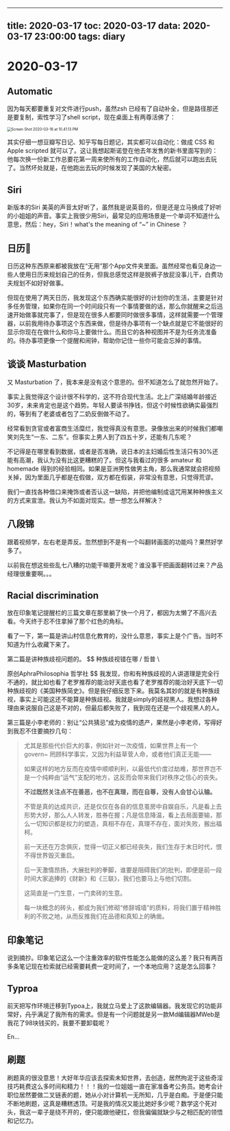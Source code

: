 
---
title: 2020-03-17
toc: 2020-03-17
data: 2020-03-17 23:00:00
tags: diary
---


# 2020-03-17

## Automatic 

因为每天都要重复对文件进行push，虽然zsh 已经有了自动补全，但是路径那还是要复制，索性学习了shell script，现在桌面上有两尊活佛了：



<img src="https://tva1.sinaimg.cn/large/00831rSTgy1gcw6ok34gvj31c00u0u10.jpg" alt="Screen Shot 2020-03-16 at 10.41.13 PM" style="zoom:60%;" />

其实仔细一想豆瓣写日记、知乎写每日题记，其实都可以自动化：做成 CSS 和Apple scripted 就可以了。这让我想起斯诺登在他去年发售的新书里面写到的：他每次换一份新工作总要花第一周来使所有的工作自动化，然后就可以跑出去玩了。当然坏处就是，在他跑出去玩的时候发现了美国的大秘密。

## Siri 

新版本的Siri 美英的声音太好听了，虽然我是说英音的，但是还是立马换成了好听的小姐姐的声音。事实上我很少用Siri，最常见的应用场景是一个单词不知道什么意思，然后：hey，Siri！what's the meaning of “~” in Chinese ？

## 日历📅

日历这种东西原来都被我放在“无用”那个App文件夹里面。虽然经常也看见身边一些人使用日历来规划自己的任务，但我总感觉这样是脱裤子放屁没事儿干，白费功夫规划不如好好做事。

但现在使用了两天日历，我发现这个东西确实能很好的计划你的生活，主要是针对多任务管理，如果你在同一个时间段只有一个事情要做的话，那么你就醒来之后迅速开始做事就完事了，但是现在很多人都要同时做很多事情，这样就需要一个管理器，以前我用待办事项这个东西来做，但是待办事项有一个缺点就是它不能很好的显示你现在在做什么和你马上要做什么。而且它的各种视图并不是为任务流准备的。待办事项更像一个提醒和闹钟，帮助你记住一些你可能会忘掉的事情。

## 谈谈 Masturbation

又 Masturbation 了，我本来是没有这个意思的。但不知道怎么了就忽然开始了。

事实上我觉得这个设计很不科学的，这不符合现代生活。北上广深结婚年龄接近30岁，未来肯定也是这个趋势。年轻人要读书挣钱，但这个时候性欲确实最强烈的，等到有了老婆或者包了二奶反倒做不动了。

经常看到贪官或者富商生活糜烂，我觉得真没有意思。录像放出来的时候我们都嘲笑刘先生“一东、二东”。但事实上男人到了四五十岁，还能有几东呢？

不记得是在哪里看到数据，或者是否准确，说日本的主妇婚后性生活只有30%还能有高潮，我认为没有比这更糟糕的了。但这与我看过的很多 amateur 和 homemade 得到的经验相同。如果是亚洲男性做男主角，那么我通常就会把视频关掉，因为里面几乎都是在假做，双方都在假装，非常没有意思，只觉得荒谬。

我们一直找各种借口来掩饰或者否认这一缺陷，并把他编制成诅咒用某种种族主义的方式来宣泄。我认为不如面对现实。想一想怎么样解决？

## 八段锦

跟着视频学，左右老是弄反。忽然想到不是有一个叫翻转画面的功能吗？果然好学多了。

以前我在想这些些乱七八糟的功能干嘛要开发呢？谁没事干把画面翻转过来？产品经理很重要啊。。。

## Racial discrimination

放在印象笔记提醒栏的三篇文章在那里躺了快一个月了，都因为太懒了不高兴去看。今天终于忍不住拿掉了那个红色的角标。

看了一下，第一篇是讲山村信息化教育的，没什么意思，事实上是个广告。当时不知道为什么收藏下来了。

第二篇是讲种族歧视问题的。
$$
种族歧视错在哪 / 哲普 \\

原创AphraPhilosophia 哲学社
$$
我发现，你和有种族歧视的人讲道理是完全行不通的，就比如也看了老罗推荐的能治好天底也看了老罗推荐的能治好天底下一切种族歧视的《美国种族简史》。但是我仔细反思下来。我莫名其妙的就是有种族歧视，事实上可能这还不能算是种族歧视。我就是simply的歧视黑人。我想过各种理由来说服自己这是不对的，但最后都失败了，我到现在还是一个歧视黑人的人。

第三篇是小李老师的：别让“公共猜忌”成为疫情的遗产，果然是小李老师，写得好到我忍不住要摘抄几句：

> 尤其是那些代价巨大的事，例如针对一次疫情，如果世界上有一个 govern~ 罔顾科学事实，又因为利益草菅人命，或者他们真正无能——
>
> 如果这样的地方反而在疫情中顺顺利利，以最低代价度过劫难，那世界岂不是一个纯粹由“运气”支配的地方，这反而会带来我们对秩序之信心的丧失。
>
> **不过既然关注点不在善恶，也不在真理，而在自尊，没有人会甘心认输。**
>
> 不管是真的达成共识，还是仅仅在各自的信息茧房中自娱自乐，凡是看上去形势大好，那么人人转发，胜券在握；凡是信息降温，看上去局面要输，那么一切知识都是权力的塑造，真相不存在，真理不存在，面对失败，搬出福柯。
>
> 前一天还在万念俱灰，觉得一切正义都已经丧失，我们生存于末日时代，恨不得世界毁灭重启。
>
> 后一天激情昂扬，大展批判的拳脚，谁要是阻碍我们的批判，即便是前一段时间大家追捧的《财新》和《三联》，我们也要马上与他们切割。
>
> 这简直是一门生意，一门卖砖的生意。
>
> 每一块概念的砖头，都成为我们修砌“修辞城墙”的质料，将我们置于精神胜利的不败之地，从而反推我们在品德和真知上的确凿。

## 印象笔记

说到摘抄。印象笔记这么一个注重效率的软件性能怎么能做的这么差？我只有两百多条笔记现在检索就已经需要耗费一定时间了，一个本地应用？这是怎么回事？

## Typroa

前天把写作环境迁移到Typoa上，我就立马爱上了这款编辑器。我发现它的功能非常好，~~几乎~~满足了我所有的需求。但是有一个问题就是另一款Md编辑器MWeb是我花了98块钱买的，我要不要卸载呢？

En...

## 刷题

刷题真的很没意思！大好年华应该去探索未知世界，去创造，居然拘泥于这些奇淫技巧耗费这么多时间和精力！！！我的一位姐姐一直在家准备考公务员。她考会计职位居然要做二叉链表的题，她从小对计算机一无所知，几乎是白痴。于是便只能不断地刷题，这真是糟糕透顶。可是我的情况又能比她好多少呢？数学这个死对头，我这一辈子是绕不开的，便只能跟他硬扛，但我偏偏就缺少与之相匹配的领悟和记忆力。
